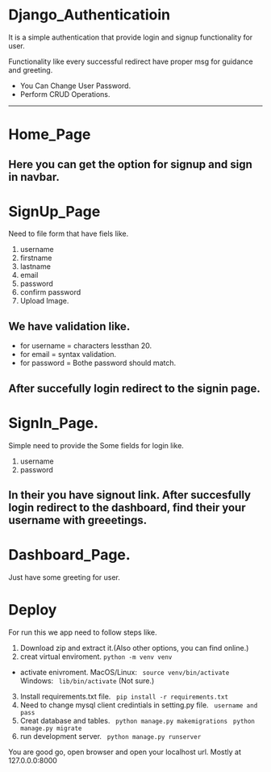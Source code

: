 # Django_Authenticatioin
It is a simple authentication that provide login and signup functionality for user.

Functionality like every successful redirect have proper msg for guidance and greeting.
* You Can Change User Password.
* Perform CRUD Operations.
---
# Home_Page
Here you can get the option for signup and sign in navbar.
---
# SignUp_Page
Need to file form that have fiels like.
1. username
2. firstname
3. lastname
4. email
5. password
6. confirm password
7. Upload Image.

## We have validation like.

* for username = characters lessthan 20.
* for email = syntax validation.
* for password = Bothe password should match.

After succefully login redirect to the signin page.
--- 
# SignIn_Page.
Simple need to provide the Some fields for login like.

1. username
2. password

In their you have signout link.
After succesfully login redirect to the dashboard, find their your username with greeetings.
---
# Dashboard_Page.
Just have some greeting for user.

# Deploy
For run this we app need to follow steps like.

1. Download zip and extract it.(Also other options, you can find online.)
2. creat virtual enviroment.
``` python -m venv venv ```
* activate enivroment.
MacOS/Linux: ``` source venv/bin/activate```
Windows: ``` lib/bin/activate``` (Not sure.)
3. Install requirements.txt file.
``` pip install -r requirements.txt```
4. Need to change mysql client credintials in setting.py file.
``` username and pass``` 
5. Creat database and tables.
``` python manage.py makemigrations```
``` python manage.py migrate```
6. run development server.
``` python manage.py runserver```

You are good go, open browser and open your localhost url.
Mostly at 127.0.0.0:8000
